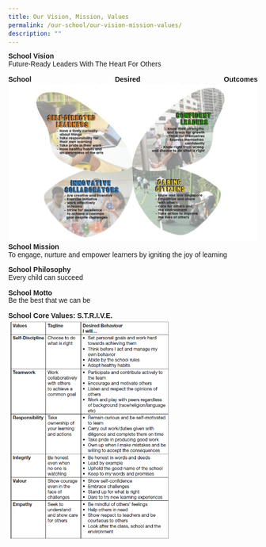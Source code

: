 ```yaml
---
title: Our Vision, Mission, Values
permalink: /our-school/our-vision-mission-values/
description: ""
---
```

<p style="line-height: 1.1; font size: 10px; font-family:Arial; text-align:justify;">
	<b>School Vision</b><br>
	Future-Ready Leaders With The Heart For Others<br><br>
	<b>School Desired Outcomes</b>
	<img src="/images/Our%20School/vision%20mission%20values%201.png"><br>
	<b>School Mission</b><br>
	To engage, nurture and empower learners by igniting the joy of learning<br><br>
	<b>School Philosophy</b><br>
	Every child can succeed<br><br>
	<b>School Motto</b><br>
	Be the best that we can be<br><br>
	<b>School Core Values: S.T.R.I.V.E.</b><br>
<img style="width:65%" src="/images/Our%20School/vision%20mission%20values%202.png"></p>